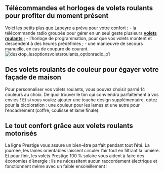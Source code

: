 ## Télécommandes et horloges de volets roulants pour profiter du moment présent
Voici les petits plus que Lapeyre a prévu pour votre confort :
\- la télécommande radio groupée pour gérer en un seul geste plusieurs [**volets roulants**](/fenetres-CCU0003/volets-CCN0042/volets-roulants-CCN0164) ;
\- l’horloge de programmation, pour que vos volets montent et descendent à des heures prédéfinies ;
\- une manœuvre de secours manuelle, en cas de coupure de courant.
![desktop_lesoptionsvoletsroulants_optionradio_p1](//statics.lapeyre.fr/img/contrib/2bdd4da300209a61/desktop_lesoptionsvoletsroulants_optionradio_p1.jpg)
##
## Des volets roulants de couleur pour égayer votre façade de maison
Pour personnaliser vos volets roulants, vous pouvez choisir parmi 14 couleurs au choix. De quoi trouver le ton qui conviendra parfaitement à vos envies !
Et si vous voulez ajouter une touche design supplémentaire, optez pour la bicoloration : une couleur pour les lames et une autre pour l’encadrement (coffre, coulisse et lame finale).
## Le tout confort grâce aux volets roulants motorisés
La ligne Prestige vous assure un bien-être parfait pendant tout l’été. La journée, les lames orientables laissent circuler l’air tout en filtrant la lumière.
Et pour finir, les volets Prestige 100 % solaire vous aident à faire des économies d’énergie : ils ne nécessitent aucun raccordement électrique et fonctionnent même avec un faible ensoleillement !